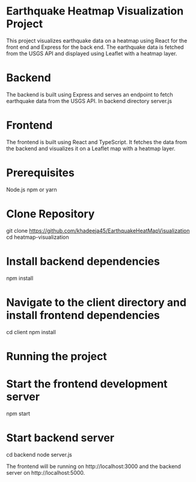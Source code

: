 # Earthquake Heatmap Visualization Project

This project visualizes earthquake data on a heatmap using React for the front end and Express for the back end. The earthquake data is fetched from the USGS API and displayed using Leaflet with a heatmap layer.

# Backend 

The backend is built using Express and serves an endpoint to fetch earthquake data from the USGS API. In backend directory server.js

# Frontend 

The frontend is built using React and TypeScript. It fetches the data from the backend and visualizes it on a Leaflet map with a heatmap layer.

# Prerequisites

Node.js
npm or yarn

# Clone Repository 

git clone https://github.com/khadeeja45/EarthquakeHeatMapVisualization
cd heatmap-visualization

# Install backend dependencies
npm install

# Navigate to the client directory and install frontend dependencies
cd client
npm install

# Running the project 

# Start the frontend development server

npm start

# Start backend server

cd backend 
node server.js


The frontend will be running on http://localhost:3000 and the backend server on http://localhost:5000.
